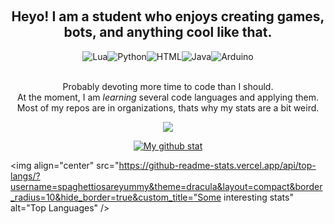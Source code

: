 <p align="center">
    <br>
    <a></a>
    <h2 align = "center">Heyo! I am a student who enjoys creating games, bots, and anything cool like that. </a></h2>
</p>
<p align="center">
<img alt="Lua" src="https://img.shields.io/badge/lua-1a6bc7.svg?style=for-the-badge&logo=lua&logoColor=ffffff"/><img alt="Python" src="https://img.shields.io/badge/python-7289da.svg?style=for-the-badge&logo=python&logoColor=white"/><img alt="HTML" src="https://img.shields.io/badge/html5-231f20.svg?style=for-the-badge&logo=html5&logoColor=f16529"/><img alt="Java" src="https://img.shields.io/badge/javascript-%23323330.svg?style=for-the-badge&logo=javascript&logoColor=%23F7DF1E"/><img alt="Arduino" src="https://img.shields.io/badge/arduino-31373e.svg?style=for-the-badge&logo=arduino&logoColor=#008184"/>
</p>
<p align="center">
  <br>
 <a>
  Probably devoting more time to code than I should.
    </a>
  <br>
<a>
    At the moment, I am <i>learning</i> several code languages and applying them.
    </a>
      <br>
<a>
    Most of my repos are in organizations, thats why my stats are a bit weird.
    </a>
<p align="center">
  <a href ="https://www.youtube.com/watch?v=a3Z7zEc7AXQ">
  <img src="https://lanyard.cnrad.dev/api/323216758313844736?bg=272d35&idleMessage=alive&hideDiscrim=true&bg=2d2363"></br>
</a>
</p>

<p align="center">
<a href="https://www.youtube.com/watch?v=a3Z7zEc7AXQ">
<img align="center" src="https://github-readme-stats.vercel.app/api?username=spaghettiosareyummy&count_private=true&include_all_commits=true&show_icons=true&theme=dracula&show_owner=true&hide=stars&border_radius=10&hide_border=true"&custom_title=My Languages" alt="My github stat" />
</a>
    
<a>

  <img align="center" src="https://github-readme-stats.vercel.app/api/top-langs/?username=spaghettiosareyummy&theme=dracula&layout=compact&border_radius=10&hide_border=true&custom_title="Some interesting stats" alt="Top Languages" />
</a>
</p>    
